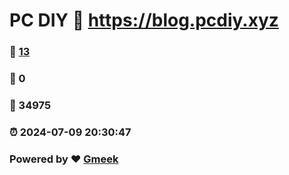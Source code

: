 # PC DIY :link: https://blog.pcdiy.xyz 
### :page_facing_up: [13](https://blog.pcdiy.xyz/tag.html) 
### :speech_balloon: 0 
### :hibiscus: 34975 
### :alarm_clock: 2024-07-09 20:30:47 
### Powered by :heart: [Gmeek](https://github.com/Meekdai/Gmeek)
